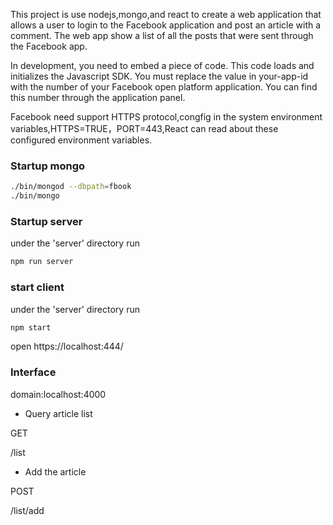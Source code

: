 This project is use nodejs,mongo,and react to create a web application that allows a user to login to the Facebook application and post an article with a comment. The web app show a list of all the posts that were sent through the Facebook app.

In development, you need to embed a piece of code. This code loads and initializes the Javascript SDK. You must replace the value in your-app-id with the number of your Facebook open platform application. You can find this number through the application panel.

Facebook need support HTTPS protocol,congfig in the system environment variables,HTTPS=TRUE，PORT=443,React can read about these configured environment variables.

### Startup mongo
```bash
./bin/mongod --dbpath=fbook
./bin/mongo
```

### Startup server
under the 'server' directory run
```bash
npm run server
```

### start client
under the 'server' directory run
```bash
npm start
```
open https://localhost:444/

### Interface

domain:localhost:4000

* Query article list

GET

/list

* Add the article

POST

/list/add
